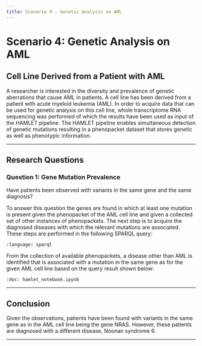 ```yaml
---
title: Scenario 4 - Genetic Analysis on AML
---
```


# Scenario 4: Genetic Analysis on AML

## Cell Line Derived from a Patient with AML

A researcher is interested in the diversity and prevalence of genetic aberrations that cause AML in patients. A cell line has been derived from a patient with acute myeloid leukemia (AML). In order to acquire data that can be used for genetic analysis on this cell line, whole transcriptome RNA sequencing was performed of which the results have been used as input of the HAMLET pipeline. The HAMLET pipeline enables simultaneous detection of genetic mutations resulting in a phenopacket dataset that stores genetic as well as phenotypic information.

---

## Research Questions

### Question 1: Gene Mutation Prevalence

Have patients been observed with variants in the same gene and the same diagnosis?

To answer this question the genes are found in which at least one mutation is present given the phenopacket of the AML cell line and given a collected set of other instances of phenopackets. The next step is to acquire the diagnosed diseases with which the relevant mutations are associated. These steps are performed in the following SPARQL query:

```{literalinclude} SPARQL/scenario_4/question1_a.rq
:language: sparql
```

From the collection of available phenopackets, a disease other than AML is identified that is associated with a mutation in the same gene as for the given AML cell line based on the query result shown below:

```{glue} scenario4_diagnosis
:doc: hamlet_notebook.ipynb
```

---

## Conclusion

Given the observations, patients have been found with variants in the same gene as in the AML cell line being the gene NRAS. However, these patients are diagnosed with a different disease, Noonan syndrome 6. 

---